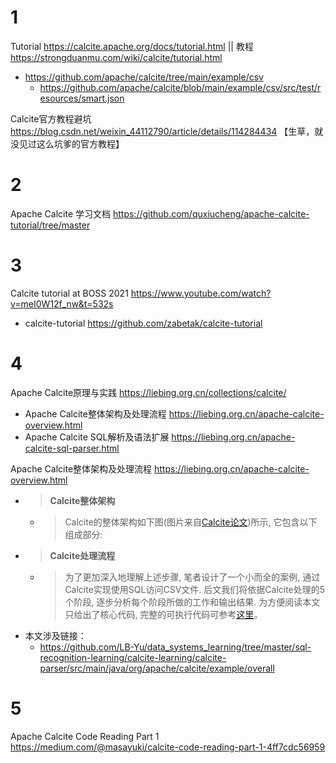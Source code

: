 
# 1

Tutorial https://calcite.apache.org/docs/tutorial.html || 教程 https://strongduanmu.com/wiki/calcite/tutorial.html
- https://github.com/apache/calcite/tree/main/example/csv
  * https://github.com/apache/calcite/blob/main/example/csv/src/test/resources/smart.json

Calcite官方教程避坑 https://blog.csdn.net/weixin_44112790/article/details/114284434  【生草，就没见过这么坑爹的官方教程】

# 2

Apache Calcite 学习文档 https://github.com/quxiucheng/apache-calcite-tutorial/tree/master

# 3

Calcite tutorial at BOSS 2021 https://www.youtube.com/watch?v=meI0W12f_nw&t=532s
- calcite-tutorial https://github.com/zabetak/calcite-tutorial

# 4

Apache Calcite原理与实践 https://liebing.org.cn/collections/calcite/
- Apache Calcite整体架构及处理流程 https://liebing.org.cn/apache-calcite-overview.html
- Apache Calcite SQL解析及语法扩展 https://liebing.org.cn/apache-calcite-sql-parser.html

Apache Calcite整体架构及处理流程 https://liebing.org.cn/apache-calcite-overview.html
- > **Calcite整体架构**
  * > Calcite的整体架构如下图(图片来自[Calcite论文](https://dl.acm.org/doi/pdf/10.1145/3183713.3190662))所示, 它包含以下组成部分:
- > **Calcite处理流程**
  * > 为了更加深入地理解上述步骤, 笔者设计了一个小而全的案例, 通过Calcite实现使用SQL访问CSV文件. 后文我们将依据Calcite处理的5个阶段, 逐步分析每个阶段所做的工作和输出结果. 为方便阅读本文只给出了核心代码, 完整的可执行代码可参考[这里](https://github.com/LB-Yu/data_systems_learning/tree/master/sql-recognition-learning/calcite-learning/calcite-parser/src/main/java/org/apache/calcite/example/overall)。
- 本文涉及链接：
  * https://github.com/LB-Yu/data_systems_learning/tree/master/sql-recognition-learning/calcite-learning/calcite-parser/src/main/java/org/apache/calcite/example/overall

# 5

Apache Calcite Code Reading Part 1 https://medium.com/@masayuki/calcite-code-reading-part-1-4ff7cdc56959

